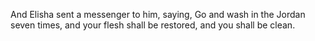 And Elisha sent a messenger to him, saying, Go and wash in the Jordan seven times, and your flesh shall be restored, and you shall be clean.
